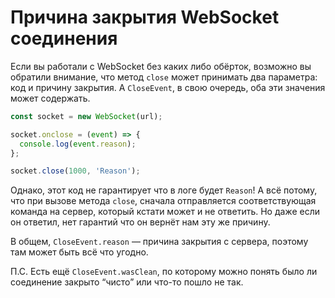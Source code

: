 # Причина закрытия WebSocket соединения

Если вы работали с WebSocket без каких либо обёрток, возможно вы обратили внимание, что метод `close` может принимать два параметра: код и причину закрытия. А `CloseEvent`, в свою очередь, оба эти значения может содержать.

```javascript
const socket = new WebSocket(url);

socket.onclose = (event) => {
  console.log(event.reason);
};

socket.close(1000, 'Reason');
```

Однако, этот код не гарантирует что в логе будет `Reason`! А всё потому, что при вызове метода `close`, сначала отправляется соответствующая команда на сервер, который кстати может и не ответить. Но даже если он ответил, нет гарантий что он вернёт нам эту же причину.

В общем, `CloseEvent.reason` — причина закрытия с сервера, поэтому там может быть всё что угодно.

П.С. Есть ещё `CloseEvent.wasClean`, по которому можно понять было ли соединение закрыто “чисто” или что-то пошло не так.
